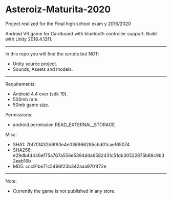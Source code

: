 # Asteroiz-Maturita-2020

Project realized for the Final high school exam y 2016/2020

Android VR game for Cardboard with bluetooth controller support. 
Build with Unity 2018.4.12f1.

---

In this repo you will find the scripts but NOT:
- Unity source project.
- Sounds, Assets and models.

---

Requirements:
- Android 4.4 over (sdk 19).
- 500mb ram.
- 50mb game size.

Permissions:

- android.permission.READ_EXTERNAL_STORAGE

Misc:

- SHA1: 7bf70f432b9f93e4e036966285cbd01caef65074
- SHA256: e29db4d446ef75a767a556e5394dda6582431c51db30522875b88c9b32eeb16b
- MD5: ccc91be71c5466f23b342aaa9701f72e

---

Note:

- Currently the game is not published in any store.
